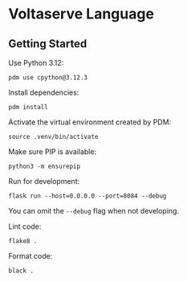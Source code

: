 # Voltaserve Language

## Getting Started

Use Python 3.12:

```shell
pdm use cpython@3.12.3
```

Install dependencies:

```shell
pdm install
```

Activate the virtual environment created by PDM:

```shell
source .venv/bin/activate
```

Make sure PIP is available:

```shell
python3 -m ensurepip
```

Run for development:

```shell
flask run --host=0.0.0.0 --port=8084 --debug
```

You can omit the `--debug` flag when not developing.

Lint code:

```shell
flake8 .
```

Format code:
```shell
black .
```